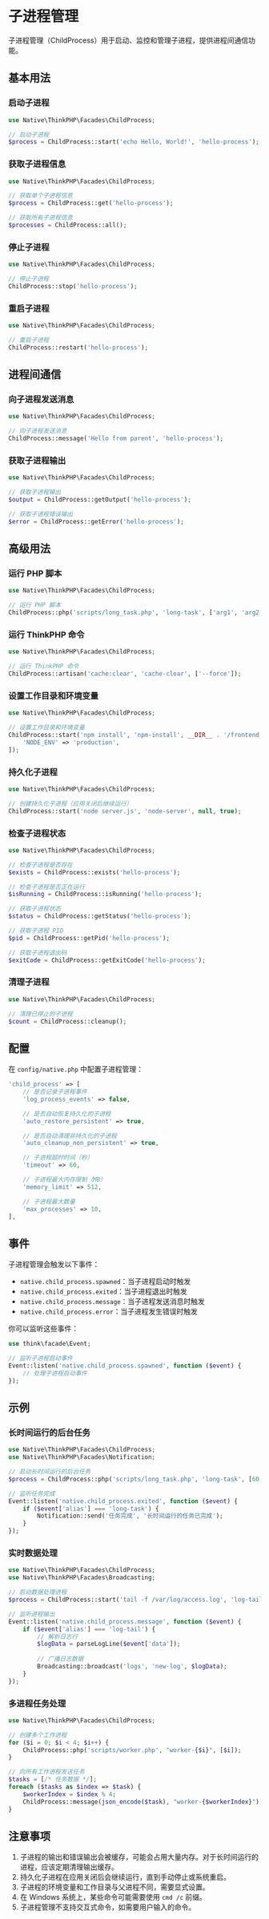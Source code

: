 # 子进程管理

子进程管理（ChildProcess）用于启动、监控和管理子进程，提供进程间通信功能。

## 基本用法

### 启动子进程

```php
use Native\ThinkPHP\Facades\ChildProcess;

// 启动子进程
$process = ChildProcess::start('echo Hello, World!', 'hello-process');
```

### 获取子进程信息

```php
use Native\ThinkPHP\Facades\ChildProcess;

// 获取单个子进程信息
$process = ChildProcess::get('hello-process');

// 获取所有子进程信息
$processes = ChildProcess::all();
```

### 停止子进程

```php
use Native\ThinkPHP\Facades\ChildProcess;

// 停止子进程
ChildProcess::stop('hello-process');
```

### 重启子进程

```php
use Native\ThinkPHP\Facades\ChildProcess;

// 重启子进程
ChildProcess::restart('hello-process');
```

## 进程间通信

### 向子进程发送消息

```php
use Native\ThinkPHP\Facades\ChildProcess;

// 向子进程发送消息
ChildProcess::message('Hello from parent', 'hello-process');
```

### 获取子进程输出

```php
use Native\ThinkPHP\Facades\ChildProcess;

// 获取子进程输出
$output = ChildProcess::getOutput('hello-process');

// 获取子进程错误输出
$error = ChildProcess::getError('hello-process');
```

## 高级用法

### 运行 PHP 脚本

```php
use Native\ThinkPHP\Facades\ChildProcess;

// 运行 PHP 脚本
ChildProcess::php('scripts/long_task.php', 'long-task', ['arg1', 'arg2']);
```

### 运行 ThinkPHP 命令

```php
use Native\ThinkPHP\Facades\ChildProcess;

// 运行 ThinkPHP 命令
ChildProcess::artisan('cache:clear', 'cache-clear', ['--force']);
```

### 设置工作目录和环境变量

```php
use Native\ThinkPHP\Facades\ChildProcess;

// 设置工作目录和环境变量
ChildProcess::start('npm install', 'npm-install', __DIR__ . '/frontend', false, [
    'NODE_ENV' => 'production',
]);
```

### 持久化子进程

```php
use Native\ThinkPHP\Facades\ChildProcess;

// 创建持久化子进程（应用关闭后继续运行）
ChildProcess::start('node server.js', 'node-server', null, true);
```

### 检查子进程状态

```php
use Native\ThinkPHP\Facades\ChildProcess;

// 检查子进程是否存在
$exists = ChildProcess::exists('hello-process');

// 检查子进程是否正在运行
$isRunning = ChildProcess::isRunning('hello-process');

// 获取子进程状态
$status = ChildProcess::getStatus('hello-process');

// 获取子进程 PID
$pid = ChildProcess::getPid('hello-process');

// 获取子进程退出码
$exitCode = ChildProcess::getExitCode('hello-process');
```

### 清理子进程

```php
use Native\ThinkPHP\Facades\ChildProcess;

// 清理已停止的子进程
$count = ChildProcess::cleanup();
```

## 配置

在 `config/native.php` 中配置子进程管理：

```php
'child_process' => [
    // 是否记录子进程事件
    'log_process_events' => false,

    // 是否自动恢复持久化的子进程
    'auto_restore_persistent' => true,

    // 是否自动清理非持久化的子进程
    'auto_cleanup_non_persistent' => true,

    // 子进程超时时间（秒）
    'timeout' => 60,

    // 子进程最大内存限制（MB）
    'memory_limit' => 512,

    // 子进程最大数量
    'max_processes' => 10,
],
```

## 事件

子进程管理会触发以下事件：

- `native.child_process.spawned`：当子进程启动时触发
- `native.child_process.exited`：当子进程退出时触发
- `native.child_process.message`：当子进程发送消息时触发
- `native.child_process.error`：当子进程发生错误时触发

你可以监听这些事件：

```php
use think\facade\Event;

// 监听子进程启动事件
Event::listen('native.child_process.spawned', function ($event) {
    // 处理子进程启动事件
});
```

## 示例

### 长时间运行的后台任务

```php
use Native\ThinkPHP\Facades\ChildProcess;
use Native\ThinkPHP\Facades\Notification;

// 启动长时间运行的后台任务
$process = ChildProcess::php('scripts/long_task.php', 'long-task', [60, 1], null, true);

// 监听任务完成
Event::listen('native.child_process.exited', function ($event) {
    if ($event['alias'] === 'long-task') {
        Notification::send('任务完成', '长时间运行的任务已完成');
    }
});
```

### 实时数据处理

```php
use Native\ThinkPHP\Facades\ChildProcess;
use Native\ThinkPHP\Facades\Broadcasting;

// 启动数据处理进程
$process = ChildProcess::start('tail -f /var/log/access.log', 'log-tail');

// 监听进程输出
Event::listen('native.child_process.message', function ($event) {
    if ($event['alias'] === 'log-tail') {
        // 解析日志行
        $logData = parseLogLine($event['data']);
        
        // 广播日志数据
        Broadcasting::broadcast('logs', 'new-log', $logData);
    }
});
```

### 多进程任务处理

```php
use Native\ThinkPHP\Facades\ChildProcess;

// 创建多个工作进程
for ($i = 0; $i < 4; $i++) {
    ChildProcess::php('scripts/worker.php', "worker-{$i}", [$i]);
}

// 向所有工作进程发送任务
$tasks = [/* 任务数据 */];
foreach ($tasks as $index => $task) {
    $workerIndex = $index % 4;
    ChildProcess::message(json_encode($task), "worker-{$workerIndex}");
}
```

## 注意事项

1. 子进程的输出和错误输出会被缓存，可能会占用大量内存。对于长时间运行的进程，应该定期清理输出缓存。
2. 持久化子进程在应用关闭后会继续运行，直到手动停止或系统重启。
3. 子进程的环境变量和工作目录与父进程不同，需要显式设置。
4. 在 Windows 系统上，某些命令可能需要使用 `cmd /c` 前缀。
5. 子进程管理不支持交互式命令，如需要用户输入的命令。
